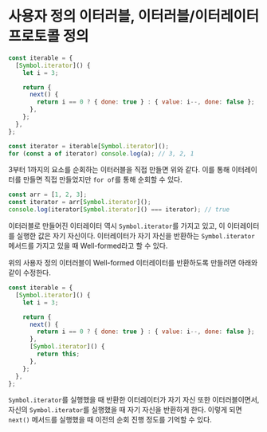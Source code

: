 # 사용자 정의 이터러블, 이터러블/이터레이터 프로토콜 정의

```js
const iterable = {
  [Symbol.iterator]() {
    let i = 3;

    return {
      next() {
        return i == 0 ? { done: true } : { value: i--, done: false };
      },
    };
  },
};

const iterator = iterable[Symbol.iterator]();
for (const a of iterator) console.log(a); // 3, 2, 1
```

3부터 1까지의 요소를 순회하는 이터러블을 직접 만들면 위와 같다. 이를 통해 이터레이터를 만들면 직접 만들었지만 `for of`를 통해 순회할 수 있다.

```js
const arr = [1, 2, 3];
const iterator = arr[Symbol.iterator]();
console.log(iterator[Symbol.iterator]() === iterator); // true
```

이터러블로 만들어진 이터레이터 역시 `Symbol.iterator`를 가지고 있고, 이 이터레이터를 실행한 값은 자기 자신이다. 이터레이터가 자기 자신을 반환하는 `Symbol.iterator` 메서드를 가지고 있을 때 Well-formed라고 할 수 있다.

위의 사용자 정의 이터러블이 Well-formed 이터레이터를 반환하도록 만들려면 아래와 같이 수정한다.

```js
const iterable = {
  [Symbol.iterator]() {
    let i = 3;

    return {
      next() {
        return i == 0 ? { done: true } : { value: i--, done: false };
      },
      [Symbol.iterator]() {
        return this;
      },
    };
  },
};
```

`Symbol.iterator`를 실행했을 때 반환한 이터레이터가 자기 자신 또한 이터러블이면서, 자신의 `Symbol.iterator`를 실행했을 때 자기 자신을 반환하게 한다. 이렇게 되면 `next()` 메서드를 실행했을 때 이전의 순회 진행 정도를 기억할 수 있다.
